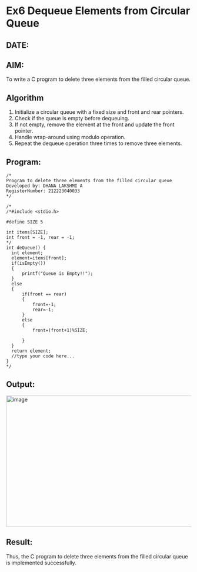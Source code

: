 # Ex6 Dequeue Elements from Circular Queue
## DATE:
## AIM:
To write a C program to delete three elements from the filled circular queue.

## Algorithm
1. Initialize a circular queue with a fixed size and front and rear pointers.
2. Check if the queue is empty before dequeuing.
3. If not empty, remove the element at the front and update the front pointer.
4. Handle wrap-around using modulo operation. 
5. Repeat the dequeue operation three times to remove three elements.  

## Program:
```
/*
Program to delete three elements from the filled circular queue
Developed by: DHANA LAKSHMI A
RegisterNumber: 212223040033
*/
```
```
/*
/*#include <stdio.h>

#define SIZE 5

int items[SIZE];
int front = -1, rear = -1;
*/
int deQueue() {
  int element;
  element=items[front];
  if(isEmpty())
  {
      printf("Queue is Empty!!");
  }
  else
  {
      if(front == rear) 
      {
          front=-1;
          rear=-1;
      }
      else
      {
          front=(front+1)%SIZE;
          
      }
  }
  return element;
  //type your code here...
}
*/
```
## Output:
<img width="874" height="356" alt="image" src="https://github.com/user-attachments/assets/1bf06dc1-021f-48d8-b61f-17cc2c41fcbf" />



## Result:
Thus, the C program to delete three elements from the filled circular queue is implemented successfully.
